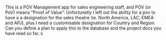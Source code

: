 This is a POV Management app for sales engineering staff, and POV (or PoV) means "Proof of Value". Unfortunetly I left out the ability for a pov to have a a designation for the sales theatre (ie. North America, LAC, EMEA and APJ), plus I need a customisable designation for Country and Region. Can you define a plan to apply this to the database and the project docs you have read so far.
s
